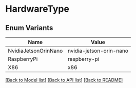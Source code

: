 # HardwareType

## Enum Variants

| Name | Value |
|---- | -----|
| NvidiaJetsonOrinNano | nvidia-jetson-orin-nano |
| RaspberryPi | raspberry-pi |
| X86 | x86 |


[[Back to Model list]](../README.md#documentation-for-models) [[Back to API list]](../README.md#documentation-for-api-endpoints) [[Back to README]](../README.md)


